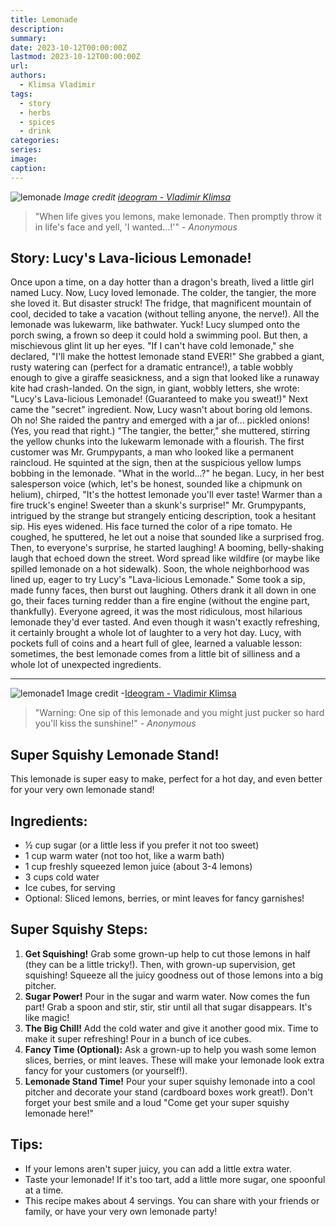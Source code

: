 ```yaml
---
title: Lemonade
description: 
summary: 
date: 2023-10-12T00:00:00Z
lastmod: 2023-10-12T00:00:00Z
url: 
authors:
  - Klimsa Vladimir
tags:
  - story
  - herbs
  - spices
  - drink
categories: 
series: 
image: 
caption:
---
```

![lemonade](lemonade.webp)
*Image credit [ideogram - Vladimir Klimsa](https://ideogram.ai/assets/image/lossless/response/VIh8YsMKQ5OsLhoExG2upA)*
> "When life gives you lemons, make lemonade. Then promptly throw it in life's face and yell, 'I wanted...!'" - *Anonymous*
## Story: Lucy's Lava-licious Lemonade!
Once upon a time, on a day hotter than a dragon's breath, lived a little girl named Lucy. Now, Lucy loved lemonade. The colder, the tangier, the more she loved it. But disaster struck! The fridge, that magnificent mountain of cool, decided to take a vacation (without telling anyone, the nerve!). All the lemonade was lukewarm, like bathwater. Yuck!
Lucy slumped onto the porch swing, a frown so deep it could hold a swimming pool. But then, a mischievous glint lit up her eyes. "If I can't have cold lemonade," she declared, "I'll make the hottest lemonade stand EVER!"
She grabbed a giant, rusty watering can (perfect for a dramatic entrance!), a table wobbly enough to give a giraffe seasickness, and a sign that looked like a runaway kite had crash-landed. On the sign, in giant, wobbly letters, she wrote: "Lucy's Lava-licious Lemonade! (Guaranteed to make you sweat!)"
Next came the "secret" ingredient. Now, Lucy wasn't about boring old lemons. Oh no! She raided the pantry and emerged with a jar of... pickled onions! (Yes, you read that right.) "The tangier, the better," she muttered, stirring the yellow chunks into the lukewarm lemonade with a flourish.
The first customer was Mr. Grumpypants, a man who looked like a permanent raincloud. He squinted at the sign, then at the suspicious yellow lumps bobbing in the lemonade. "What in the world...?" he began.
Lucy, in her best salesperson voice (which, let's be honest, sounded like a chipmunk on helium), chirped, "It's the hottest lemonade you'll ever taste! Warmer than a fire truck's engine! Sweeter than a skunk's surprise!"
Mr. Grumpypants, intrigued by the strange but strangely enticing description, took a hesitant sip. His eyes widened. His face turned the color of a ripe tomato. He coughed, he sputtered, he let out a noise that sounded like a surprised frog. Then, to everyone's surprise, he started laughing! A booming, belly-shaking laugh that echoed down the street.
Word spread like wildfire (or maybe like spilled lemonade on a hot sidewalk). Soon, the whole neighborhood was lined up, eager to try Lucy's "Lava-licious Lemonade." Some took a sip, made funny faces, then burst out laughing. Others drank it all down in one go, their faces turning redder than a fire engine (without the engine part, thankfully).
Everyone agreed, it was the most ridiculous, most hilarious lemonade they'd ever tasted. And even though it wasn't exactly refreshing, it certainly brought a whole lot of laughter to a very hot day. Lucy, with pockets full of coins and a heart full of glee, learned a valuable lesson: sometimes, the best lemonade comes from a little bit of silliness and a whole lot of unexpected ingredients.

---

![lemonade1](lemonade1.webp)
Image credit -[Ideogram - Vladimir Klimsa](https://ideogram.ai/assets/image/lossless/response/Icq6ixiMS16_3j8LSbHNNQ)
> "Warning: One sip of this lemonade and you might just pucker so hard you'll kiss the sunshine!" - *Anonymous*
## Super Squishy Lemonade Stand! 
This lemonade is super easy to make, perfect for a hot day, and even better for your very own lemonade stand!
## Ingredients:
- ½ cup sugar (or a little less if you prefer it not too sweet)
- 1 cup warm water (not too hot, like a warm bath)
- 1 cup freshly squeezed lemon juice (about 3-4 lemons)
- 3 cups cold water
- Ice cubes, for serving
- Optional: Sliced lemons, berries, or mint leaves for fancy garnishes!
## Super Squishy Steps:
1. **Get Squishing!** Grab some grown-up help to cut those lemons in half (they can be a little tricky!). Then, with grown-up supervision, get squishing! Squeeze all the juicy goodness out of those lemons into a big pitcher.
2. **Sugar Power!** Pour in the sugar and warm water. Now comes the fun part! Grab a spoon and stir, stir, stir until all that sugar disappears. It's like magic!
3. **The Big Chill!** Add the cold water and give it another good mix. Time to make it super refreshing! Pour in a bunch of ice cubes.
4. **Fancy Time (Optional):** Ask a grown-up to help you wash some lemon slices, berries, or mint leaves. These will make your lemonade look extra fancy for your customers (or yourself!).
5. **Lemonade Stand Time!** Pour your super squishy lemonade into a cool pitcher and decorate your stand (cardboard boxes work great!). Don't forget your best smile and a loud "Come get your super squishy lemonade here!"
## Tips:
- If your lemons aren't super juicy, you can add a little extra water.
- Taste your lemonade! If it's too tart, add a little more sugar, one spoonful at a time.
- This recipe makes about 4 servings. You can share with your friends or family, or have your very own lemonade party!